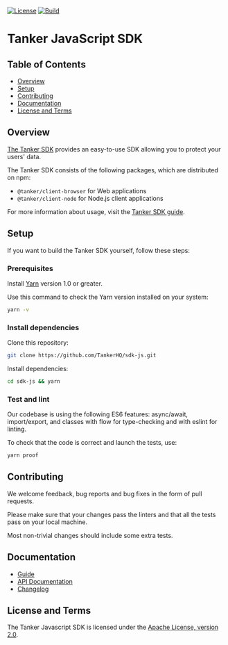 [![License](https://img.shields.io/badge/License-Apache%202.0-blue.svg)](https://opensource.org/licenses/Apache-2.0)
[![Build](https://img.shields.io/travis/TankerHQ/sdk-js/master.svg)](https://travis-ci.org/TankerHQ/sdk-js)

# Tanker JavaScript SDK

## Table of Contents

 * [Overview](#overview)
 * [Setup](#setup)
 * [Contributing](#contributing)
 * [Documentation](#documentation)
 * [License and Terms](#license-and-terms)

## Overview

[The Tanker SDK](https://tanker.io) provides an easy-to-use SDK allowing you to protect your users' 
data. 

The Tanker SDK consists of the following packages, which are distributed on npm:

* `@tanker/client-browser` for Web applications
* `@tanker/client-node` for Node.js client applications


For more information about usage, visit the
[Tanker SDK guide](https://tanker.io/docs/latest/guide/getting-started/).


## Setup

If you want to build the Tanker SDK yourself, follow these steps:

### Prerequisites

Install [Yarn](https://yarnpkg.com/en/docs/install) version 1.0 or greater.  

Use this command to check the Yarn version installed on your system:
```bash
yarn -v
```

### Install dependencies

Clone this repository:
```bash
git clone https://github.com/TankerHQ/sdk-js.git
```

Install dependencies:
```bash
cd sdk-js && yarn
```

### Test and lint

Our codebase is using the following ES6 features: async/await, import/export, and classes with flow for type-checking and with eslint for linting.  

To check that the code is correct and launch the tests, use:

```bash
yarn proof
```

## Contributing

We welcome feedback, bug reports and bug fixes in the form of pull requests.   

Please make sure that your changes pass the linters and that all the tests pass on your local machine.  

Most non-trivial changes should include some extra tests.

## Documentation

* [Guide](https://tanker.io/docs/latest/guide/getting-started/)
* [API Documentation](https://tanker.io/docs/latest/api/tanker/)
* [Changelog](https://tanker.io/docs/latest/changelog/)


## License and Terms

The Tanker Javascript SDK is licensed under the
[Apache License, version 2.0](http://www.apache.org/licenses/LICENSE-2.0).
